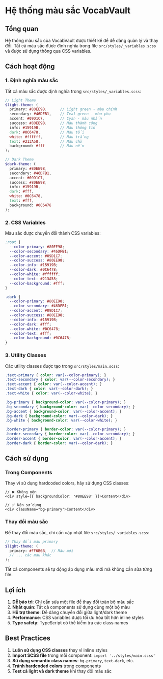 # Hệ thống màu sắc VocabVault

## Tổng quan

Hệ thống màu sắc của VocabVault được thiết kế để dễ dàng quản lý và thay đổi. Tất cả màu sắc được định nghĩa trong file `src/styles/_variables.scss` và được sử dụng thông qua CSS variables.

## Cách hoạt động

### 1. Định nghĩa màu sắc
Tất cả màu sắc được định nghĩa trong `src/styles/_variables.scss`:

```scss
// Light Theme
$light-theme: (
  primary: #80EE98,      // Light green - màu chính
  secondary: #46DFB1,    // Teal green - màu phụ
  accent: #09D1C7,       // Cyan - màu nhấn
  success: #80EE98,      // Màu thành công
  info: #15919B,         // Màu thông tin
  dark: #0C6478,         // Màu tối
  white: #ffffff,        // Màu trắng
  text: #213A58,         // Màu chữ
  background: #fff       // Màu nền
);

// Dark Theme
$dark-theme: (
  primary: #80EE98,
  secondary: #46DFB1,
  accent: #09D1C7,
  success: #80EE98,
  info: #15919B,
  dark: #fff,
  white: #0C6478,
  text: #fff,
  background: #0C6478
);
```

### 2. CSS Variables
Màu sắc được chuyển đổi thành CSS variables:

```scss
:root {
  --color-primary: #80EE98;
  --color-secondary: #46DFB1;
  --color-accent: #09D1C7;
  --color-success: #80EE98;
  --color-info: #15919B;
  --color-dark: #0C6478;
  --color-white: #ffffff;
  --color-text: #213A58;
  --color-background: #fff;
}

.dark {
  --color-primary: #80EE98;
  --color-secondary: #46DFB1;
  --color-accent: #09D1C7;
  --color-success: #80EE98;
  --color-info: #15919B;
  --color-dark: #fff;
  --color-white: #0C6478;
  --color-text: #fff;
  --color-background: #0C6478;
}
```

### 3. Utility Classes
Các utility classes được tạo trong `src/styles/main.scss`:

```scss
.text-primary { color: var(--color-primary); }
.text-secondary { color: var(--color-secondary); }
.text-accent { color: var(--color-accent); }
.text-dark { color: var(--color-dark); }
.text-white { color: var(--color-white); }

.bg-primary { background-color: var(--color-primary); }
.bg-secondary { background-color: var(--color-secondary); }
.bg-accent { background-color: var(--color-accent); }
.bg-dark { background-color: var(--color-dark); }
.bg-white { background-color: var(--color-white); }

.border-primary { border-color: var(--color-primary); }
.border-secondary { border-color: var(--color-secondary); }
.border-accent { border-color: var(--color-accent); }
.border-dark { border-color: var(--color-dark); }
```

## Cách sử dụng

### Trong Components
Thay vì sử dụng hardcoded colors, hãy sử dụng CSS classes:

```tsx
// ❌ Không nên
<div style={{ backgroundColor: '#80EE98' }}>Content</div>

// ✅ Nên sử dụng
<div className="bg-primary">Content</div>
```

### Thay đổi màu sắc
Để thay đổi màu sắc, chỉ cần cập nhật file `src/styles/_variables.scss`:

```scss
// Thay đổi màu primary
$light-theme: (
  primary: #FF6B6B,  // Màu mới
  // ... các màu khác
);
```

Tất cả components sẽ tự động áp dụng màu mới mà không cần sửa từng file.

## Lợi ích

1. **Dễ bảo trì**: Chỉ cần sửa một file để thay đổi toàn bộ màu sắc
2. **Nhất quán**: Tất cả components sử dụng cùng một bộ màu
3. **Hỗ trợ theme**: Dễ dàng chuyển đổi giữa light/dark theme
4. **Performance**: CSS variables được tối ưu hóa tốt hơn inline styles
5. **Type safety**: TypeScript có thể kiểm tra các class names

## Best Practices

1. **Luôn sử dụng CSS classes** thay vì inline styles
2. **Import SCSS file** trong mỗi component: `import '../styles/main.scss'`
3. **Sử dụng semantic class names**: `bg-primary`, `text-dark`, etc.
4. **Tránh hardcoded colors** trong components
5. **Test cả light và dark theme** khi thay đổi màu sắc 
